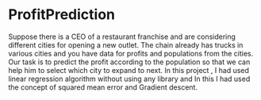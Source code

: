 # ProfitPrediction
Suppose there is a CEO of a
restaurant franchise and are considering different cities for opening a new
outlet. The chain already has trucks in various cities and you have data for
profits and populations from the cities.
Our task is to predict the profit according to the population so that we can help him to select which city to expand to next.
In this project , I had used linear regression algorithm without using any library and In this I had used the concept of squared mean error and Gradient descent.
